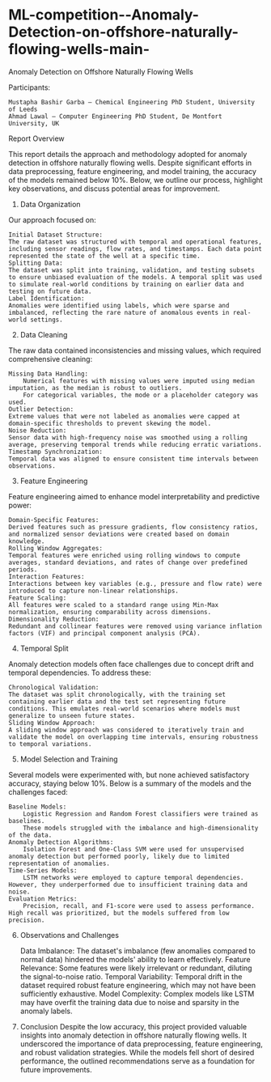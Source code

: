 # ML-competition--Anomaly-Detection-on-offshore-naturally-flowing-wells-main-
Anomaly Detection on Offshore Naturally Flowing Wells

Participants:

    Mustapha Bashir Garba – Chemical Engineering PhD Student, University of Leeds
    Ahmad Lawal – Computer Engineering PhD Student, De Montfort University, UK
Report Overview

This report details the approach and methodology adopted for anomaly detection in offshore naturally flowing wells. Despite significant efforts in data preprocessing, feature engineering, and model training, the accuracy of the models remained below 10%. Below, we outline our process, highlight key observations, and discuss potential areas for improvement.

1. Data Organization

Our approach focused on:

    Initial Dataset Structure:
    The raw dataset was structured with temporal and operational features, including sensor readings, flow rates, and timestamps. Each data point represented the state of the well at a specific time.
    Splitting Data:
    The dataset was split into training, validation, and testing subsets to ensure unbiased evaluation of the models. A temporal split was used to simulate real-world conditions by training on earlier data and testing on future data.
    Label Identification:
    Anomalies were identified using labels, which were sparse and imbalanced, reflecting the rare nature of anomalous events in real-world settings.

2. Data Cleaning

The raw data contained inconsistencies and missing values, which required comprehensive cleaning:

    Missing Data Handling:
        Numerical features with missing values were imputed using median imputation, as the median is robust to outliers.
        For categorical variables, the mode or a placeholder category was used.
    Outlier Detection:
    Extreme values that were not labeled as anomalies were capped at domain-specific thresholds to prevent skewing the model.
    Noise Reduction:
    Sensor data with high-frequency noise was smoothed using a rolling average, preserving temporal trends while reducing erratic variations.
    Timestamp Synchronization:
    Temporal data was aligned to ensure consistent time intervals between observations.

3. Feature Engineering

Feature engineering aimed to enhance model interpretability and predictive power:

    Domain-Specific Features:
    Derived features such as pressure gradients, flow consistency ratios, and normalized sensor deviations were created based on domain knowledge.
    Rolling Window Aggregates:
    Temporal features were enriched using rolling windows to compute averages, standard deviations, and rates of change over predefined periods.
    Interaction Features:
    Interactions between key variables (e.g., pressure and flow rate) were introduced to capture non-linear relationships.
    Feature Scaling:
    All features were scaled to a standard range using Min-Max normalization, ensuring comparability across dimensions.
    Dimensionality Reduction:
    Redundant and collinear features were removed using variance inflation factors (VIF) and principal component analysis (PCA).
4. Temporal Split

Anomaly detection models often face challenges due to concept drift and temporal dependencies. To address these:

    Chronological Validation:
    The dataset was split chronologically, with the training set containing earlier data and the test set representing future conditions. This emulates real-world scenarios where models must generalize to unseen future states.
    Sliding Window Approach:
    A sliding window approach was considered to iteratively train and validate the model on overlapping time intervals, ensuring robustness to temporal variations.
5. Model Selection and Training

Several models were experimented with, but none achieved satisfactory accuracy, staying below 10%. Below is a summary of the models and the challenges faced:

    Baseline Models:
        Logistic Regression and Random Forest classifiers were trained as baselines.
        These models struggled with the imbalance and high-dimensionality of the data.
    Anomaly Detection Algorithms:
        Isolation Forest and One-Class SVM were used for unsupervised anomaly detection but performed poorly, likely due to limited representation of anomalies.
    Time-Series Models:
        LSTM networks were employed to capture temporal dependencies. However, they underperformed due to insufficient training data and noise.
    Evaluation Metrics:
        Precision, recall, and F1-score were used to assess performance. High recall was prioritized, but the models suffered from low precision.
  
6. Observations and Challenges

    Data Imbalance:
    The dataset's imbalance (few anomalies compared to normal data) hindered the models' ability to learn effectively.
    Feature Relevance:
    Some features were likely irrelevant or redundant, diluting the signal-to-noise ratio.
    Temporal Variability:
    Temporal drift in the dataset required robust feature engineering, which may not have been sufficiently exhaustive.
    Model Complexity:
    Complex models like LSTM may have overfit the training data due to noise and sparsity in the anomaly labels.

7. Conclusion
Despite the low accuracy, this project provided valuable insights into anomaly detection in offshore naturally flowing wells. It underscored the importance of data preprocessing, feature engineering, and robust validation strategies. While the models fell short of desired performance, the outlined recommendations serve as a foundation for future improvements.
    
